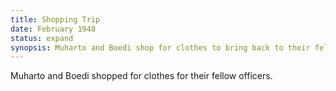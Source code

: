 ```yaml
---
title: Shopping Trip 
date: February 1948 
status: expand
synopsis: Muharto and Boedi shop for clothes to bring back to their fellow officers, many of whom dress in rags.
---
```

Muharto and Boedi shopped for clothes for their fellow officers.
